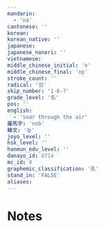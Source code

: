 ```yaml
---
mandarin:
  - 'nà'
cantonese: ''
korean:
korean_native: ''
japanese:
japanese_nanori: ''
vietnamese:
middle_chinese_initial: 'n'
middle_chinese_final: 'ʌp'
stroke_count: ''
radical: '羽'
skip_number: '1-6-7'
grade_level: '名'
pos: ''
english:
  - 'soar through the air'
羅馬字: 'nob'
韓文: '놉'
joyo_level: ''
hsk_level: ''
hanmun_edu_level: ''
danayo_id: 8714
mc_id: 0
graphemic_classification: '耴'
stand_in: 'FALSE'
aliases:
---
```


# Notes
